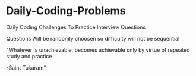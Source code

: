 # Daily-Coding-Problems
Daily Coding Challenges To Practice Interview Questions

Questions Will be randomly choosen so difficulty will not be sequential


"Whatever is unachievable, becomes achievable only by virtue of repeated study and practice

-Saint Tukaram"